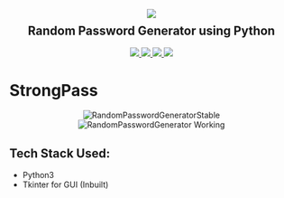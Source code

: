 <p align="center">
  <img src="https://user-images.githubusercontent.com/94180952/199301207-dcf7b756-5eb2-4113-9123-4299fd51a3c3.png">
  <h2 align="center" style="margin-top: -4px !important;">Random Password Generator using Python</h2>
  <p align="center">
    <a href="https://github.com/alcrb/RandomPasswordGenerator/blob/master/LICENSE">
      <img src="https://img.shields.io/github/license/alcrb/RandomPasswordGenerator?color=informational">
    </a>
    <a href="https://www.python.org/">
    	<img src="https://img.shields.io/badge/python-v3.11-informational">
    </a>
    <a href="https://github.com/alcrb/RandomPasswordGenerator">
    	<img src="https://img.shields.io/github/v/release/alcrb/RandomPasswordGenerator">
    </a>
    <img src="https://img.shields.io/github/downloads/alcrb/RandomPasswordGenerator/total?color=important">
  </p>
</p>

# StrongPass

<p align="center">
	<img src="https://user-images.githubusercontent.com/94180952/199300542-271a385b-f41b-4d2b-bd08-578ad9c5c0b6.png" alt="RandomPasswordGeneratorStable">
  <img src="https://user-images.githubusercontent.com/94180952/199300553-f649cfcd-f556-4817-b1f4-af35c502645b.png" alt="RandomPasswordGenerator Working">
</p>

## Tech Stack Used:
* Python3
* Tkinter for GUI (Inbuilt)
